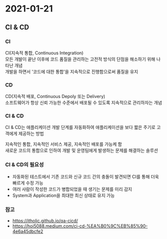 # 2021-01-21

## CI & CD

### CI

CI(지속적 통합, Continuous Integration)  
모든 개발이 끝난 이후에 코드 품질을 관리하는 고전적 방식의 단점을 해소하기 위해 나타난 개념  
개발을 하면서 '코드에 대한 통합'을 지속적으로 진행함으로써 품질을 유지

### CD

CD(지속적 배포, Continuous Depoly 또는 Delivery)  
소프트웨어가 항상 신뢰 가능한 수준에서 배포될 수 있도록 지속적으로 관리하자는 개념

### CI & CD

CI & CD는 애플리케이션 개발 단계를 자동화하여 애플리케이션을 보다 짧은 주기로 고객에게 제공하는 방법

지속적인 통합, 지속적인 서비스 제공, 지속적인 배포를 가능케 함  
새로운 코드의 통합으로 인하여 개발 및 운영팀에게 발생하는 문제를 해결하는 솔루션

### CI & CD의 필요성

- 자동화된 테스트에서 기존 코드와 신규 코드 간의 충돌이 발견되면 CI를 통해 더욱 빠르게 수정 가능
- 여러 사람이 작성한 코드가 병합되었을 때 생기는 문제를 미리 감지
- System과 Application을 최대한 최신 상태로 유지 가능

### 참고

- https://itholic.github.io/qa-cicd/
- https://hoi5088.medium.com/ci-cd-%EA%B0%9C%EB%85%90-4e6a45dbcfe2
